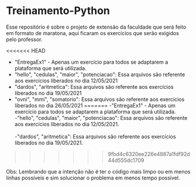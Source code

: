 # Treinamento-Python
Esse repositório é sobre o projeto de extensão da faculdade que será feito em formato de maratona, aqui ficaram os exercícios que serão exigidos pelo professor.

<<<<<<< HEAD
- "EntregaEx1" - Apenas um exercício para todos se adaptarem a plataforma que será utilizada.
- "hello", "cedulas", "maior", "potenciacao": Essa arquivos são referente aos exercícios liberados no dia 12/05/2021
- "dardos", "aritmetica": Essa arquivos são referente aos exercícios liberados no dia 19/05/2021
- "ovni", "mmi", "somatorio": Essa arquivos são referente aos exercícios liberados no dia 26/05/2021
=======
-"EntregaEx1" - Apenas um exercício para todos se adaptarem a plataforma que será utilizada.<br/>
-"hello", "cedulas", "maior", "potenciacao": Essa arquivos são referente aos exercícios liberados no dia 12/05/2021.<br/>   
-"dardos", "aritmetica": Essa arquivos são referente aos exercícios liberados no dia 19/05/2021.<br/>
>>>>>>> 9fbd4c6320ee226e4887a1fdf92d44d555dc1709

Obs: Lembrando que a intenção não é ter o código mais limpo ou em menos linhas possíveis e sim solucionar o problema em menos tempo possível.

